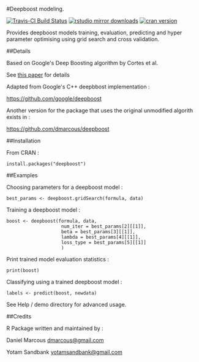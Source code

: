 #Deepboost modeling.

[![Travis-CI Build Status](https://travis-ci.org/dmarcous/CRAN_deepboost.svg?branch=master)](https://travis-ci.org/dmarcous/CRAN_deepboost)
[![rstudio mirror downloads](http://cranlogs.r-pkg.org/badges/grand-total/deepboost)](https://github.com/metacran/cranlogs.app)
[![cran version](http://www.r-pkg.org/badges/version/deepboost)](http://cran.rstudio.com/web/packages/deepboost)

Provides deepboost models training, evaluation, predicting and hyper parameter optimising using grid search and cross validation.

##Details

Based on Google's Deep Boosting algorithm by Cortes et al.

See [this paper](http://www.cs.princeton.edu/~usyed/CortesMohriSyedICML2014.pdf) for details

Adapted from Google's C++ deepbbost implementation :

<https://github.com/google/deepboost>

Another version for the package that uses the original unmodified algorith exists in :

<https://github.com/dmarcous/deepboost>

##Installation

From CRAN : 

    install.packages("deepboost")

##Examples

Choosing parameters for a deepboost model :

    best_params <- deepboost.gridSearch(formula, data)

Training a deepboost model :

    boost <- deepboost(formula, data,
                        num_iter = best_params[2][[1]], 
                        beta = best_params[3][[1]], 
                        lambda = best_params[4][[1]], 
                        loss_type = best_params[5][[1]]
                        )

Print trained model evaluation statistics :                         

    print(boost)

Classifying using a trained deepboost model :

    labels <- predict(boost, newdata)
    
See Help / demo directory for advanced usage.

##Credits

R Package written and maintained by :

Daniel Marcous <dmarcous@gmail.com>

Yotam Sandbank <yotamsandbank@gmail.com>
